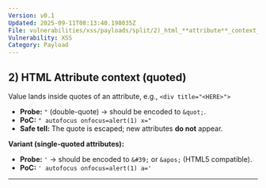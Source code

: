 ```yaml
---
Version: v0.1
Updated: 2025-09-11T08:13:40.198035Z
File: vulnerabilities/xss/payloads/split/2)_html_**attribute**_context_(quoted).md
Vulnerability: XSS
Category: Payload
---
```

## 2) HTML **Attribute** context (quoted)
Value lands inside quotes of an attribute, e.g., `<div title="<HERE>">`

- **Probe:** `"` (double-quote) → should be encoded to `&quot;`.
- **PoC:** `" autofocus onfocus=alert(1) x="`
- **Safe tell:** The quote is escaped; new attributes **do not** appear.

**Variant (single-quoted attributes):**
- **Probe:** `'` → should be encoded to `&#39;` or `&apos;` (HTML5 compatible).
- **PoC:** `' autofocus onfocus=alert(1) a='`

---